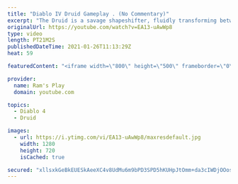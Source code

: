 ```yaml
---
title: "Diablo IV Druid Gameplay . (No Commentary)"
excerpt: "The Druid is a savage shapeshifter, fluidly transforming between the forms of a towering bear or a vicious werewolf to fight alongside the creatures of the wild."
originalUrl: https://youtube.com/watch?v=EA13-uAwWp8
type: video
length: PT21M2S
publishedDateTime: 2021-01-26T11:13:29Z
heat: 59

featuredContent: "<iframe width=\"800\" height=\"500\" frameborder=\"0\" src=\"https://www.youtube.com/embed/EA13-uAwWp8\" allow=\"accelerometer; autoplay; encrypted-media; gyroscope; picture-in-picture\" allowfullscreen></iframe>"

provider:
  name: Ram's Play
  domain: youtube.com

topics:
  - Diablo 4
  - Druid

images:
  - url: https://i.ytimg.com/vi/EA13-uAwWp8/maxresdefault.jpg
    width: 1280
    height: 720
    isCached: true

secured: "xllsxkGeBkEUESkAeeXC4v8UdMu6m9bPD3SPD5hKUHpJtOmm+da3cIWDjOOosU+wVFho2ZfmYfJA1y9FHaYk2jQqOQvzNr2h/D4O2ZdlCDV40YexJwv+ANRmsxLnCDlPTyHxhfIHhveCIgMbezR4OHqQYzEetU+BwTbb6K81xHUNrZWW8OSkALw9szM/sj/K0uUUiwPL1PO9MTu9tUEjIvWsI1RMJV8At7FHS/Mls+jcMIhzNVgFIVb7E0uzcI+N89c7trPoKCMSe5z8FHFCI4stcvjZivE2KNMO2gaxkgTJ2hkSk5izVFvGWC+qF3vJgO3XPKW+FNUEY42YKIUXP9g/MkTibgA2hgzilaUvvXeIJHtv1zAFm4IoV6bZ6J7T1TKVhX6g2vmMXOYeLkasmYS8FfY9SJBEeBu8bZS5hdXlhuGw2Mpu01AKbOzUkjIi;kTWE44xLMC2FwsS5+8XG5g=="
---
```


